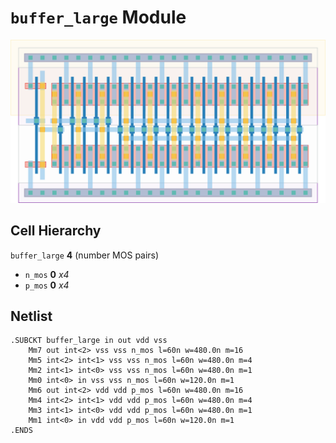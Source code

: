 # `buffer_large` Module
![Layout](buffer_large.png)

## Cell Hierarchy

`buffer_large` **4** (number MOS pairs)
- `n_mos` **0** *x4*
- `p_mos` **0** *x4*

## Netlist

```
.SUBCKT buffer_large in out vdd vss
    Mm7 out int<2> vss vss n_mos l=60n w=480.0n m=16
    Mm5 int<2> int<1> vss vss n_mos l=60n w=480.0n m=4
    Mm2 int<1> int<0> vss vss n_mos l=60n w=480.0n m=1
    Mm0 int<0> in vss vss n_mos l=60n w=120.0n m=1
    Mm6 out int<2> vdd vdd p_mos l=60n w=480.0n m=16
    Mm4 int<2> int<1> vdd vdd p_mos l=60n w=480.0n m=4
    Mm3 int<1> int<0> vdd vdd p_mos l=60n w=480.0n m=1
    Mm1 int<0> in vdd vdd p_mos l=60n w=120.0n m=1
.ENDS
```

